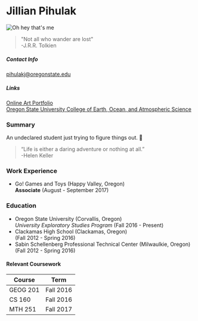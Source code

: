 # Jillian Pihulak

![Oh hey that's me](http://jillianpihulak.weebly.com/uploads/6/1/6/6/61663783/3818983.jpg?495)  

>"Not all who wander are lost"  
>-J.R.R. Tolkien
##### Contact Info
pihulakj@oregonstate.edu

##### Links
[Online Art Portfolio](http://jillianpihulak.weebly.com/)  
[Oregon State University College of Earth, Ocean, and Atmospheric Science](http://ceoas.oregonstate.edu/)

### Summary
An undeclared student just trying to figure things out. :metal:

>“Life is either a daring adventure or nothing at all.”  
>-Helen Keller




### Work Experience

* Go! Games and Toys (Happy Valley, Oregon)  
  **Associate** (August - September 2017)

### Education

* Oregon State University (Corvallis, Oregon)  
  *University Exploratory Studies Program* (Fall 2016 - Present)
* Clackamas High School (Clackamas, Oregon)  
  (Fall 2012 - Spring 2016)
* Sabin Schellenberg Professional Technical Center (Milwaulkie, Oregon)  
(Fall 2012 - Spring 2016)

#### Relevant Coursework

Course | Term
-------|-------
GEOG 201| Fall 2016
CS 160 | Fall 2016
MTH 251 | Fall 2017
